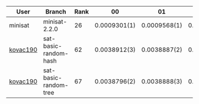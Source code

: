 | User | Branch        | Rank |              00 |              01 |              02 |              03 |              04 |              05 |              10 |              11 |              12 |              13 |              14 |              15 |              20 |              21 |              22 |              30 |              31 |              32 |              40 |              41 |              42 |              51 |              52 |              53 |              60 |              61 |
| ---- | ----          | ---- |            ---- |            ---- |            ---- |            ---- |            ---- |            ---- |            ---- |            ---- |            ---- |            ---- |            ---- |            ---- |            ---- |            ---- |            ---- |            ---- |            ---- |            ---- |            ---- |            ---- |            ---- |            ---- |            ---- |            ---- |            ---- |            ---- |
| minisat | minisat-2.2.0 | 26   |  0.0009301(1)   |  0.0009568(1)   |  0.0013096(1)   |  0.0076470(1)   |  0.0037595(1)   |  0.0041310(1)   |  0.0010261(1)   |  0.0010270(1)   |  0.0009522(1)   |  0.0009607(1)   |  0.0010113(1)   |  0.0010081(1)   |  0.0011727(1)   |  0.0012204(1)   |  0.0010895(1)   |  0.0013112(1)   |  0.0013087(1)   |  0.0013121(1)   |  0.0039716(1)   |  0.0025379(1)   |  0.0030896(1)   |  0.0030589(1)   |  0.0018446(1)   |  0.0023768(1)   |  0.0035205(1)   |  0.0092146(1)   |
| [kovac190](https://github.com/FMFI-UK-1-AIN-411-2014/kovac190/pull/13) | sat-basic-random-hash | 62   |  0.0038912(3)   |  0.0038887(2)   |  0.0160860(3)   |  0.2147387(2)   |  0.1145738(3)   |  3.2882075(3)   |  0.0038959(2)   |  0.0038862(2)   |  0.0038894(2)   |  0.0038891(3)   |  0.0643475(3)   |  0.0039004(2)   |  0.0321910(2)   |  0.0643238(2)   |  0.0643708(2)   |  0.0161075(3)   |  0.0643422(3)   |  0.6153840(3)   |  1.5673827(2)   |  1.3669884(2)   |  1.9680471(2)   |  0.9995363(2)   |  3.5380196(3)   | 13.0074481(2)   | TLE       (2)   | 15.1114193(2)   |
| [kovac190](https://github.com/FMFI-UK-1-AIN-411-2014/kovac190/pull/12) | sat-basic-random-tree | 67   |  0.0038796(2)   |  0.0038888(3)   |  0.0160819(2)   | TLE       (3)   |  0.1145184(2)   |  0.1646148(2)   |  0.0038964(3)   |  0.0038865(3)   |  0.0043414(3)   |  0.0038824(2)   |  0.0643122(2)   |  0.0160677(3)   |  0.0642812(3)   |  0.1144654(3)   |  0.1144538(3)   |  0.0158922(2)   |  0.0160788(2)   |  0.0160710(2)   |  7.2450663(3)   |  1.6174001(3)   |  3.7882994(3)   |  9.9009333(3)   |  3.1204965(2)   | TLE       (3)   | TLE       (2)   | TLE       (3)   |
